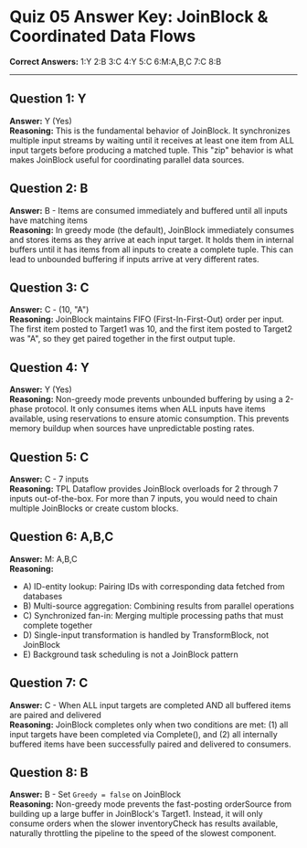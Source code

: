 # Quiz 05 Answer Key: JoinBlock & Coordinated Data Flows

**Correct Answers:** 1:Y 2:B 3:C 4:Y 5:C 6:M:A,B,C 7:C 8:B

---

## Question 1: Y
**Answer:** Y (Yes)  
**Reasoning:** This is the fundamental behavior of JoinBlock. It synchronizes multiple input streams by waiting until it receives at least one item from ALL input targets before producing a matched tuple. This "zip" behavior is what makes JoinBlock useful for coordinating parallel data sources.

## Question 2: B
**Answer:** B - Items are consumed immediately and buffered until all inputs have matching items  
**Reasoning:** In greedy mode (the default), JoinBlock immediately consumes and stores items as they arrive at each input target. It holds them in internal buffers until it has items from all inputs to create a complete tuple. This can lead to unbounded buffering if inputs arrive at very different rates.

## Question 3: C
**Answer:** C - (10, "A")  
**Reasoning:** JoinBlock maintains FIFO (First-In-First-Out) order per input. The first item posted to Target1 was 10, and the first item posted to Target2 was "A", so they get paired together in the first output tuple.

## Question 4: Y
**Answer:** Y (Yes)  
**Reasoning:** Non-greedy mode prevents unbounded buffering by using a 2-phase protocol. It only consumes items when ALL inputs have items available, using reservations to ensure atomic consumption. This prevents memory buildup when sources have unpredictable posting rates.

## Question 5: C
**Answer:** C - 7 inputs  
**Reasoning:** TPL Dataflow provides JoinBlock overloads for 2 through 7 inputs out-of-the-box. For more than 7 inputs, you would need to chain multiple JoinBlocks or create custom blocks.

## Question 6: A,B,C
**Answer:** M: A,B,C  
**Reasoning:** 
- A) ID-entity lookup: Pairing IDs with corresponding data fetched from databases
- B) Multi-source aggregation: Combining results from parallel operations  
- C) Synchronized fan-in: Merging multiple processing paths that must complete together
- D) Single-input transformation is handled by TransformBlock, not JoinBlock
- E) Background task scheduling is not a JoinBlock pattern

## Question 7: C
**Answer:** C - When ALL input targets are completed AND all buffered items are paired and delivered  
**Reasoning:** JoinBlock completes only when two conditions are met: (1) all input targets have been completed via Complete(), and (2) all internally buffered items have been successfully paired and delivered to consumers.

## Question 8: B
**Answer:** B - Set `Greedy = false` on JoinBlock  
**Reasoning:** Non-greedy mode prevents the fast-posting orderSource from building up a large buffer in JoinBlock's Target1. Instead, it will only consume orders when the slower inventoryCheck has results available, naturally throttling the pipeline to the speed of the slowest component.